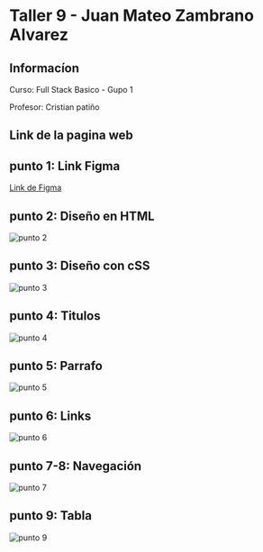 <h1>Taller 9 - Juan Mateo Zambrano Alvarez</h1>

<h2>Informacíon</h2>
<p>Curso: Full Stack Basico - Gupo 1 </p>
<p>Profesor: Cristian patiño</p>

<h2>Link de la pagina web</h2>


<h2>punto 1: Link Figma</h2>
<a href="https://www.figma.com/file/Fw8uwBM8X9GisgJXJLVsuW/Mateo-Zambrano?type=design&node-id=1706-2&mode=design&t=RDnmRX8vpoLPZnlR-4">Link de Figma</a>

<h2>punto 2: Diseño en HTML </h2>
<img src="./Public/images/Punto-2.png" alt="punto 2">

<h2>punto 3: Diseño con cSS </h2>
<img src="./Public/images/punto-3.png" alt="punto 3">

<h2>punto 4: Titulos</h2>
<img src="./Public/images/punto-4.png" alt="punto 4">

<h2>punto 5: Parrafo</h2>
<img src="./Public/images/punto-5.png" alt="punto 5">

<h2>punto 6: Links</h2>
<img src="./Public/images/punto-6.png" alt="punto 6">

<h2>punto 7-8: Navegación</h2>
<img src="./Public/images/punto-7.png" alt="punto 7">

<h2>punto 9: Tabla</h2>
<img src="./Public/images/punto-9.png" alt="punto 9">
